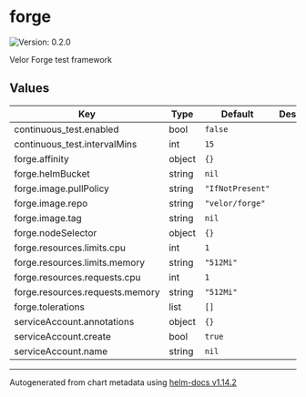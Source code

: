# forge

![Version: 0.2.0](https://img.shields.io/badge/Version-0.2.0-informational?style=flat-square)

Velor Forge test framework

## Values

| Key | Type | Default | Description |
|-----|------|---------|-------------|
| continuous_test.enabled | bool | `false` |  |
| continuous_test.intervalMins | int | `15` |  |
| forge.affinity | object | `{}` |  |
| forge.helmBucket | string | `nil` |  |
| forge.image.pullPolicy | string | `"IfNotPresent"` |  |
| forge.image.repo | string | `"velor/forge"` |  |
| forge.image.tag | string | `nil` |  |
| forge.nodeSelector | object | `{}` |  |
| forge.resources.limits.cpu | int | `1` |  |
| forge.resources.limits.memory | string | `"512Mi"` |  |
| forge.resources.requests.cpu | int | `1` |  |
| forge.resources.requests.memory | string | `"512Mi"` |  |
| forge.tolerations | list | `[]` |  |
| serviceAccount.annotations | object | `{}` |  |
| serviceAccount.create | bool | `true` |  |
| serviceAccount.name | string | `nil` |  |

----------------------------------------------
Autogenerated from chart metadata using [helm-docs v1.14.2](https://github.com/norwoodj/helm-docs/releases/v1.14.2)
